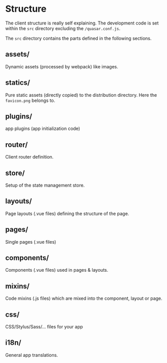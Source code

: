 # Structure

The client structure is really self explaining. The development code is set within the `src` directory excluding the `/quasar.conf.js`.

The `src` directory contains the parts defined in the following sections.

## assets/

Dynamic assets (processed by webpack) like images.

## statics/

Pure static assets (directly copied) to the distribution directory.
Here the `favicon.png` belongs to.

## plugins/

app plugins (app initialization code)

## router/ 

Client router definition.

## store/

Setup of the state management store.

## layouts/

Page layouts (.vue files) defining the structure of the page.

## pages/  

Single pages (.vue files)

## components/

Components (.vue files) used in pages & layouts.

## mixins/

Code mixins (.js files) which are mixed into the component, layout or page.

## css/

CSS/Stylus/Sass/... files for your app

## i18n/

General app translations.
